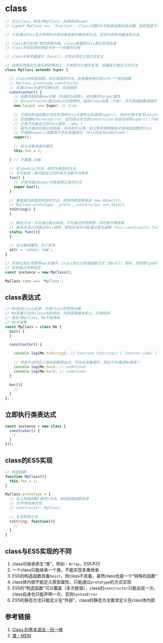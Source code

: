 # class

```javascript
// 定义class，命名为MyClass，且继承自Super
// typeof MyClass === 'function'，class只是ES5中构造函数的语法糖，依然是基于原型的面向对象

// 只有通过this显示声明的才是对象自身的属性和方法，否则为原型的属性和方法

// class表示实例/类的原型对象，class里面的this表示实例自身
// class不同实例的原型为同一个对象的引用

// class没有变量提升（hoist），子类必须在父类之后定义

// 自类实例是对父类实例的再加工；子类是对父类的复写，会覆盖父类定义的方法
class MyClass extends Super {

  // class的构造函数，但为原型的方法，若省略则表示默认为一个空的函数
  // MyClass.prototype.constructor
  // 在通过new关键字实例化时，自动调用
  constructor() {
    // 函数内部具备new对象（包括ES5函数），该对象的target属性
    // 在constructor通过new方式调用时，指向class自身（子类）；作为普通函数调用时，为undefined
    new.target === Super; // true
  
    // 子类的构造函数必须在其调用this关键字之前调用super()，除非子类不复写constructor函数
    // 否则报ReferenceError，因为默认的空的constructor会自动调用super()；只限constructor
    // 子类不具备自己的this属性...why ?
    // 因为子类的实例化机制是：先实例化父类，将父类实例赋值给子类构造函数的this
    // 不调用super()函数就不存在赋值语句，this将会为undefined？
    super();
  
    // 定义对象自身的属性
    this.foo = 1;
    
  } // 不需要,分隔
  
  // 定义public方法，依然为原型的方法
  // 不可枚举：类内部定义的所有方法都不可枚举
  foo() {
    // 子类可通过super对象调用父类的方法
    super.baz();
  }
  
  // 覆盖类的原型的原型的方法，原型的原型继承自 new Object();
  // MyClass.prototype.__proto__.constructor === Object
  toString() {
  }
  
  // 静态方法：只可通过类名调用，不可通过实例调用；但可被子类继承
  // 静态方法之间通过this调用，常规方法中只能通过类名调用：this.constructor.func
  static func(){
  }
  
  // 定义静态属性，ES7支持
  attr = 'color: red';
}

// 实例化类必须使用new关键字，class禁止以普通函数方式（或call）调用，否则报TypeError
// 有参数必须带括号
const instance = new MyClass();

MyClass.name === 'MyClass';
```

## class表达式
```javascript
// Me指向class自身，也是class的原型对象
// Me变量只可在class内部调用，外部调用报未定义、引用错误
// 类名为MyClass，Me不是类名
// Me可省略
const MyClass = class Me {
  baz() {
  }

  constructor() {

    console.log(Me.toString); // function toString() { [native code] }
    
    // 原型方法的定义类似函数表达式，不存在变量提升，因此不可通过Me调用？
    console.log(Me.baz); // undefined
    console.log(Me.bar); // undefined
  }
  
  bar(){
    //
  }
};
```
## 立即执行类表达式
```javascript
const instance = new class {
  construtor() {
   //
  }
}();
```

## class的ES5实现
```javascript
// 构造函数
function MyClass(){
  this.foo = 1;
}

MyClass.prototype = {
  // 定义构造函数[属性]方法，指向构造函数自身
  // JS环境自身实现
  // construcotr: MyClass,
  
  // 复写原型方法
  toString: function(){
    //
  }
}
```

## class与ES5实现的不同
1. class可继承原生“类”，例如：`Array`，ES5不行
2. 一个class只能继承一个类，不能实现多重继承
3. ES5的构造函数具备`hoist`，但class不具备，虽然class也是一个“特殊的函数”
4. class体内部不能定义原型属性，只能通过`prototype`的方式实现
5. ES5的“构造函数”可以覆盖（多次赋值），class的`constructor`只能出现一次，class自身也只能声明一次，否则`SyntaxError`
6. ES5的静态方法只能定义在“外部”，class的静态方法要求定义在class体内部

## 参考链接
1. [Class 的基本语法 - 阮一峰](http://es6.ruanyifeng.com/#docs/class)
2. [类 - MDN](https://developer.mozilla.org/zh-CN/docs/Web/JavaScript/Reference/Classes)